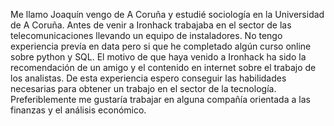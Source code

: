Me llamo Joaquín vengo de A Coruña y estudié sociología en la Universidad de A Coruña. Antes de venir a Ironhack trabajaba en el sector de las telecomunicaciones llevando un equipo de instaladores. No tengo experiencia prevía en data pero si que he completado algún curso online sobre python y SQL. El motivo de que haya venido a Ironhack ha sido la recomendación de un amigo y el contenido en internet sobre el trabajo de los analistas. De esta experiencia espero conseguir las habilidades necesarias para obtener un trabajo en el sector de la tecnología. Preferiblemente me gustaría trabajar en alguna compañía orientada a las finanzas y el análisis económico.
